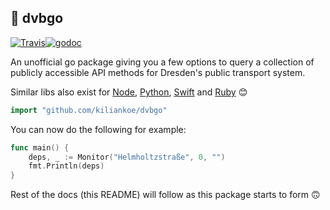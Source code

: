 ## 🚡 dvbgo

[![Travis](https://img.shields.io/travis/kiliankoe/dvbgo.svg?style=flat-square)](https://travis-ci.org/kiliankoe/dvbgo)[![godoc](https://img.shields.io/badge/godoc-reference-blue.svg?style=flat-square)](https://godoc.org/github.com/kiliankoe/dvbgo)

An unofficial go package giving you a few options to query a collection of publicly accessible API methods for Dresden's public transport system.

Similar libs also exist for [Node](https://github.com/kiliankoe/dvbjs), [Python](https://github.com/kiliankoe/dvbpy), [Swift](https://github.com/kiliankoe/DVB) and [Ruby](https://github.com/kiliankoe/dvbrb) 😊

```go
import "github.com/kiliankoe/dvbgo"
```

You can now do the following for example:

```go
func main() {
	deps, _ := Monitor("Helmholtzstraße", 0, "")
	fmt.Println(deps)
}
```

Rest of the docs (this README) will follow as this package starts to form 🙃
